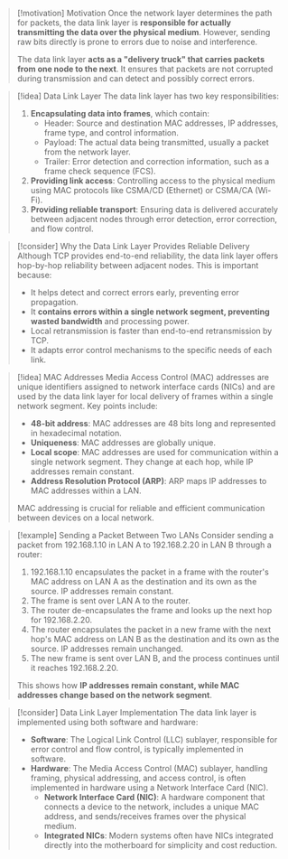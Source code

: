 > [!motivation] Motivation
> Once the network layer determines the path for packets, the data link layer is **responsible for actually transmitting the data over the physical medium**. However, sending raw bits directly is prone to errors due to noise and interference.
> 
> The data link layer **acts as a "delivery truck" that carries packets from one node to the next**. It ensures that packets are not corrupted during transmission and can detect and possibly correct errors.

> [!idea] Data Link Layer
> The data link layer has two key responsibilities:
> 1. **Encapsulating data into frames**, which contain:
>    - Header: Source and destination MAC addresses, IP addresses, frame type, and control information.
>    - Payload: The actual data being transmitted, usually a packet from the network layer.
>    - Trailer: Error detection and correction information, such as a frame check sequence (FCS).
> 2. **Providing link access**: Controlling access to the physical medium using MAC protocols like CSMA/CD (Ethernet) or CSMA/CA (Wi-Fi).
> 3. **Providing reliable transport**: Ensuring data is delivered accurately between adjacent nodes through error detection, error correction, and flow control.

> [!consider] Why the Data Link Layer Provides Reliable Delivery
> Although TCP provides end-to-end reliability, the data link layer offers hop-by-hop reliability between adjacent nodes. This is important because:
> - It helps detect and correct errors early, preventing error propagation.
> - It **contains errors within a single network segment, preventing wasted bandwidth** and processing power.
> - Local retransmission is faster than end-to-end retransmission by TCP.
> - It adapts error control mechanisms to the specific needs of each link.

> [!idea] MAC Addresses
> Media Access Control (MAC) addresses are unique identifiers assigned to network interface cards (NICs) and are used by the data link layer for local delivery of frames within a single network segment. Key points include:
> - **48-bit address**: MAC addresses are 48 bits long and represented in hexadecimal notation.
> - **Uniqueness**: MAC addresses are globally unique.
> - **Local scope**: MAC addresses are used for communication within a single network segment. They change at each hop, while IP addresses remain constant.
> - **Address Resolution Protocol (ARP)**: ARP maps IP addresses to MAC addresses within a LAN.
> 
> MAC addressing is crucial for reliable and efficient communication between devices on a local network.

> [!example] Sending a Packet Between Two LANs
> Consider sending a packet from 192.168.1.10 in LAN A to 192.168.2.20 in LAN B through a router:
> 1. 192.168.1.10 encapsulates the packet in a frame with the router's MAC address on LAN A as the destination and its own as the source. IP addresses remain constant.
> 2. The frame is sent over LAN A to the router.
> 3. The router de-encapsulates the frame and looks up the next hop for 192.168.2.20.
> 4. The router encapsulates the packet in a new frame with the next hop's MAC address on LAN B as the destination and its own as the source. IP addresses remain unchanged.
> 5. The new frame is sent over LAN B, and the process continues until it reaches 192.168.2.20.
> 
> This shows how **IP addresses remain constant, while MAC addresses change based on the network segment**.

> [!consider] Data Link Layer Implementation
> The data link layer is implemented using both software and hardware:
> - **Software**: The Logical Link Control (LLC) sublayer, responsible for error control and flow control, is typically implemented in software.
> - **Hardware**: The Media Access Control (MAC) sublayer, handling framing, physical addressing, and access control, is often implemented in hardware using a Network Interface Card (NIC).
>   - **Network Interface Card (NIC)**: A hardware component that connects a device to the network, includes a unique MAC address, and sends/receives frames over the physical medium.
>   - **Integrated NICs**: Modern systems often have NICs integrated directly into the motherboard for simplicity and cost reduction.
> 
